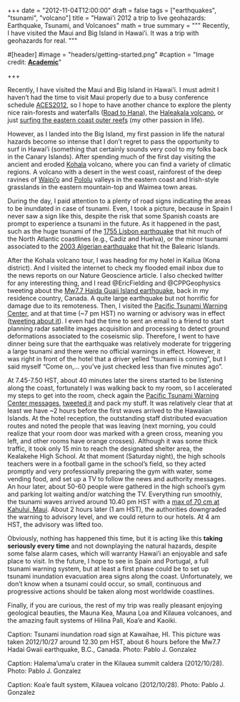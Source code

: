 +++
date = "2012-11-04T12:00:00"
draft = false
tags = ["earthquakes", "tsunami", "volcano"]
title = "Hawai'i 2012 a trip to live geohazards: Earthquake, Tsunami, and Volcanoes"
math = true
summary = """
Recently, I have visited the Maui and Big Island in Hawai’i. It was a trip with geohazards for real. 
"""

#[header]
#image = "headers/getting-started.png"
#caption = "Image credit: [**Academic**](https://github.com/gcushen/hugo-academic/)"

+++

Recently, I have visited the Maui and Big Island in Hawai’i. I must admit I haven’t had the time to visit Maui properly due to a busy conference schedule [ACES2012](http://www.scec.org/aces2012/), so I hope to have another chance to explore the plenty nice rain-forests and waterfalls ([Road to Hana](http://en.wikipedia.org/wiki/Hana_Highway)), the [Haleakala volcano](http://en.wikipedia.org/wiki/Haleakal%C4%81), or just [surfing the eastern coast outer reefs](http://www.youtube.com/watch?v=q6wasxESGsY) (my other passion in life).

However, as I landed into the Big Island, my first passion in life the natural hazards become so intense that I don’t regret to pass the opportunity to surf in Hawai’i (something that certainly sounds very cool to my folks back in the Canary Islands). After spending much of the first day visiting the ancient and eroded [Kohala](http://en.wikipedia.org/wiki/Kohala_%28mountain%29) volcano, where you can find a variety of climatic regions. A volcano with a desert in the west coast, rainforest of the deep ravines of [Waipi’o](http://en.wikipedia.org/wiki/Waipio_Valley) and [Pololu](http://en.wikipedia.org/wiki/Pololu_Valley) valleys in the eastern coast and Irish-style grasslands in the eastern mountain-top and Waimea town areas.

During the day, I paid attention to a plenty of road signs indicating the areas to be inundated in case of tsunami. Even, I took a picture, because in Spain I never saw a sign like this, despite the risk that some Spanish coasts are prompt to experience a tsunami in the future. As it happened in the past, such as the huge tsunami of the [1755 Lisbon earthquake](http://en.wikipedia.org/wiki/1755_Lisbon_earthquake) that hit much of the North Atlantic coastlines (e.g., Cadiz and Huelva), or the minor tsunami associated to the [2003 Algerian earthquake](http://en.wikipedia.org/wiki/2003_Boumerd%C3%A8s_earthquake) that hit the Balearic Islands.

After the Kohala volcano tour, I was heading for my hotel in Kailua (Kona district). And I visited the internet to check my flooded email inbox due to the news reports on our Nature Geoscience article. I also checked twitter for any interesting thing, and I read @EricFielding and @CPPGeophysics tweeting about the [Mw7.7 Haida Guaii Island earthquake](http://www.earthquakescanada.nrcan.gc.ca/recent_eq/2012/20121028.0304/index-eng.php), back in my residence country, Canada. A quite large earthquake but not horrific for damage due to its remoteness. Then, I visited the [Pacific Tsunami Warning Center](http://ptwc.weather.gov/), and at that time (~7 pm HST) no warning or advisory was in effect ([tweeting about it](https://twitter.com/pabloj_gonzalez/status/262420807681204224)). I even had the time to sent an email to a friend to start planning radar satellite images acquisition and processing to detect ground deformations associated to the coseismic slip. Therefore, I went to have dinner being sure that the earthquake was relatively moderate for triggering a large tsunami and there were no official warnings in effect. However, it was right in front of the hotel that a driver yelled “tsunami is coming”, but I said myself “Come on,… you’ve just checked less than five minutes ago”.

At 7.45-7.50 HST, about 40 minutes later the sirens started to be listening along the coast, fortunately I was walking back to my room, so I accelerated my steps to get into the room, check again the [Pacific Tsunami Warning Center messages](http://ptwc.weather.gov/ptwc/?region=2&id=hawaii.TSUHWX.2012.10.28.0514), [tweeted it](https://twitter.com/pabloj_gonzalez/status/262437342344777728) and pack my stuff. It was relatively clear that at least we have ~2 hours before the first waves arrived to the Hawaiian Islands. At the hotel reception, the outstanding staff distributed evacuation routes and noted the people that was leaving (next morning, you could realize that your room door was marked with a green cross, meaning you left, and other rooms have orange crosses). Although it was some thick traffic, it took only 15 min to reach the designated shelter area, the Kealakehe High School. At that moment (Saturday night), the high schools teachers were in a football game in the school’s field, so they acted promptly and very professionally preparing the gym with water, some vending food, and set up a TV to follow the news and authority messages. An hour later, about 50-60 people were gathered in the high school’s gym and parking lot waiting and/or watching the TV. Everything run smoothly, the tsunami waves arrived around 10.40 pm HST with a [max of 70 cm at Kahului, Maui](http://mauinow.com/2012/10/28/video-maui-tsunami-aftermath-being-assessed/). About 2 hours later (1 am HST), the authorities downgraded the warning to advisory level, and we could return to our hotels. At 4 am HST, the advisory was lifted too.

Obviously, nothing has happened this time, but it is acting like this **taking seriously every time** and not downplaying the natural hazards, despite some false alarm cases, which will warranty Hawai’i an enjoyable and safe place to visit. In the future, I hope to see in Spain and Portugal, a full tsunami warning system, but at least a first phase could be to set up tsunami inundation evacuation area signs along the coast. Unfortunately, we don’t know when a tsunami could occur, so small, continuous and progressive actions should be taken along most worldwide coastlines.

Finally, if you are curious, the rest of my trip was really pleasant enjoying geological beauties, the Mauna Kea, Mauna Loa and Kilauea volcanoes, and the amazing fault systems of Hilina Pali, Koa’e and Kaoiki.





Caption: Tsunami inundation road sign at Kawaihae, HI. This picture was taken 2012/10/27 around 12.30 pm HST, about 6 hours before the Mw7.7 Hadai Gwaii earthquake, B.C., Canada. Photo: Pablo J. Gonzalez

Caption: Halema’uma’u crater in the Kilauea summit caldera (2012/10/28). Photo: Pablo J. Gonzalez

Caption: Koa’e fault system, Kilauea volcano (2012/10/28). Photo: Pablo J. Gonzalez